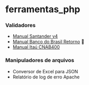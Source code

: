 # ferramentas_php

### Validadores
* [Manual Santander v4](https://cms.santander.com.br/sites/WPS/documentos/arq-cobranca-portugues-jul22/22-07-14_131739_h7815-layout-cobranca-cnab-240-posicoes-padrao-santander-multibanco-julho-2022-v4.pdf)
* [Manual Banco do Brasil Retorno](https://www.bb.com.br/docs/pub/emp/empl/dwn/Doc2628CBR643Pos7.pdf) 🔨
* [Manual Itaú CNAB400](https://download.itau.com.br/bankline/layout_cobranca_400bytes_cnab_itau.pdf)

### Manipuladores de arquivos
* Conversor de Excel para JSON
* Relatório de log de erro Apache
